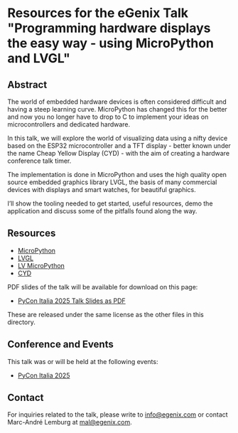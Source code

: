 # Resources for the eGenix Talk "Programming hardware displays the easy way - using MicroPython and LVGL"

## Abstract

The world of embedded hardware devices is often considered difficult and having a steep learning curve. MicroPython has changed this for the better and now you no longer have to drop to C to implement your ideas on microcontrollers and dedicated hardware.

In this talk, we will explore the world of visualizing data using a nifty device based on the ESP32 microcontroller and a TFT display - better known under the name Cheap Yellow Display (CYD) - with the aim of creating a hardware conference talk timer.

The implementation is done in MicroPython and uses the high  quality open source embedded graphics library LVGL, the basis of many commercial devices with displays and smart watches, for beautiful graphics.

I’ll show the tooling needed to get started, useful resources, demo the application and discuss some of the pitfalls found along the way.

## Resources

- [MicroPython](https://micropython.org/)
- [LVGL](https://lvgl.io/)
- [LV MicroPython](https://github.com/lvgl/lv_micropython)
- [CYD](https://github.com/witnessmenow/ESP32-Cheap-Yellow-Display)

PDF slides of the talk will be available for download on this page:

- [PyCon Italia 2025 Talk Slides as PDF](https://downloads.egenix.com/python/PyCon-Italia-2025-Talk-Programming-Hardware-Displays.pdf)

These are released under the same license as the other files in this directory.

## Conference and Events

This talk was or will be held at the following events:
- [PyCon Italia 2025](https://downloads.egenix.com/python/PyCon-Italia-2025-Talk-Programming-Hardware-Displays.pdf)

## Contact

For inquiries related to the talk, please write to info@egenix.com or contact Marc-André Lemburg at mal@egenix.com.
